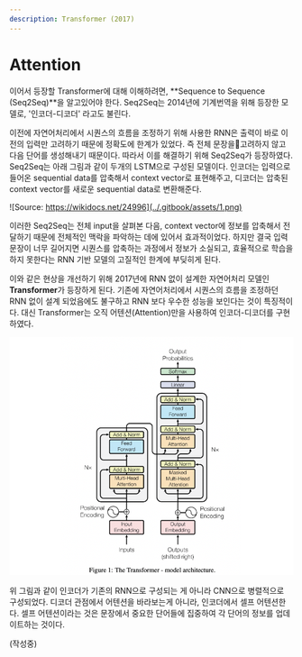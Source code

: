 ```yaml
---
description: Transformer (2017)
---
```


# Attention

 이어서 등장할 Transformer에 대해 이해하려면, **Sequence to Sequence \(Seq2Seq\)**을 알고있어야 한다. Seq2Seq는 2014년에 기계번역을 위해 등장한 모델로, '인코더-디코더' 라고도 불린다.  

 이전에 자연어처리에서 시퀀스의 흐름을 조정하기 위해 사용한 RNN은 출력이 바로 이전의 입력만 고려하기 때문에 정확도에 한계가 있었다. 즉 전체 문장을고려하지 않고 다음 단어를 생성해내기 때문이다. 따라서 이를 해결하기 위해 Seq2Seq가 등장하였다. Seq2Seq는 아래 그림과 같이 두개의 LSTM으로 구성된 모델이다. 인코더는 입력으로 들어온 sequential data를 압축해서 context vector로 표현해주고, 디코더는 압축된 context vector를 새로운 sequential data로 변환해준다. 

![Source: https://wikidocs.net/24996](../.gitbook/assets/1.png)

 이러한 Seq2Seq는 전체 input을 살펴본 다음, context vector에 정보를 압축해서 전달하기 때문에 전체적인 맥락을 파악하는 데에 있어서 효과적이었다. 하지만 결국 입력 문장이 너무 길어지면 시퀀스를 압축하는 과정에서 정보가 소실되고, 효율적으로 학습을 하지 못한다는 RNN 기반 모델의 고질적인 한계에 부딪히게 된다. 

 이와 같은 현상을 개선하기 위해 2017년에 RNN 없이 설계한 자연어처리 모델인 **Transformer**가 등장하게 된다. 기존에 자연어처리에서 시퀀스의 흐름을 조정하던 RNN 없이 설계 되었음에도 불구하고 RNN 보다 우수한 성능을 보인다는 것이 특징적이다. 대신 Transformer는 오직 어텐션\(Attention\)만을 사용하여 인코더-디코더를 구현하였다. 

![Source: &#xAD6C;&#xAE00; &#xB17C;&#xBB38; Attention is All You Need \(2017\)](../.gitbook/assets/2021-03-12-5.05.12.png)

 위 그림과 같이 인코더가 기존의 RNN으로 구성되는 게 아니라 CNN으로 병렬적으로 구성되었다. 디코더 관점에서 어텐션을 바라보는게 아니라, 인코더에서 셀프 어텐션한다. 셀프 어텐션이라는 것은 문장에서 중요한 단어들에 집중하여 각 단어의 정보를 업데이트하는 것이다.

\(작성중\)







